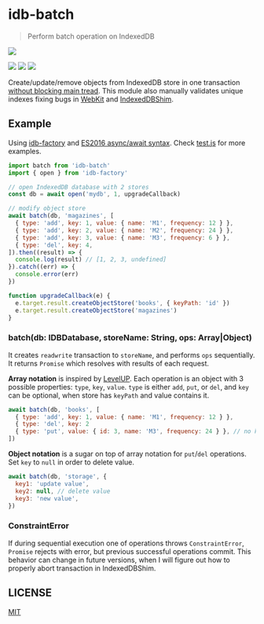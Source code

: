 # idb-batch

> Perform batch operation on IndexedDB

[![](https://saucelabs.com/browser-matrix/idb-batch.svg)](https://saucelabs.com/u/idb-batch)

[![](https://img.shields.io/npm/v/idb-batch.svg)](https://npmjs.org/package/idb-batch)
[![](https://img.shields.io/travis/treojs/idb-batch.svg)](https://travis-ci.org/treojs/idb-batch)
[![](http://img.shields.io/npm/dm/idb-batch.svg)](https://npmjs.org/package/idb-batch)

Create/update/remove objects from IndexedDB store in one transaction [without blocking main tread](http://stackoverflow.com/questions/10471759/inserting-large-quantities-in-indexeddbs-objectstore-blocks-ui).
This module also manually validates unique indexes fixing bugs in [WebKit](https://bugs.webkit.org/show_bug.cgi?id=149107)
and [IndexedDBShim](https://github.com/axemclion/IndexedDBShim/issues/56).

## Example

Using [idb-factory](https://github.com/treojs/idb-factory) and [ES2016 async/await syntax](https://jakearchibald.com/2014/es7-async-functions/).
Check [test.js](./test/index.js) for more examples.

```js
import batch from 'idb-batch'
import { open } from 'idb-factory'

// open IndexedDB database with 2 stores
const db = await open('mydb', 1, upgradeCallback)

// modify object store
await batch(db, 'magazines', [
  { type: 'add', key: 1, value: { name: 'M1', frequency: 12 } },
  { type: 'add', key: 2, value: { name: 'M2', frequency: 24 } },
  { type: 'add', key: 3, value: { name: 'M3', frequency: 6 } },
  { type: 'del', key: 4,
]).then((result) => {
  console.log(result) // [1, 2, 3, undefined]
}).catch((err) => {
  console.error(err)
})

function upgradeCallback(e) {
  e.target.result.createObjectStore('books', { keyPath: 'id' })  
  e.target.result.createObjectStore('magazines')  
}
```

### batch(db: IDBDatabase, storeName: String, ops: Array|Object)

It creates `readwrite` transaction to `storeName`,
and performs `ops` sequentially. It returns `Promise` which resolves with results of each request.

**Array notation** is inspired by [LevelUP](https://github.com/Level/levelup#batch).
Each operation is an object with 3 possible properties: `type`, `key`, `value`.
`type` is either `add`, `put`, or `del`, and `key` can be optional, when store has `keyPath` and value contains it.

```js
await batch(db, 'books', [
  { type: 'add', key: 1, value: { name: 'M1', frequency: 12 } },
  { type: 'del', key: 2
  { type: 'put', value: { id: 3, name: 'M3', frequency: 24 } }, // no key
])
```

**Object notation** is a sugar on top of array notation for `put`/`del` operations.
Set `key` to `null` in order to delete value.

```js
await batch(db, 'storage', {
  key1: 'update value',
  key2: null, // delete value
  key3: 'new value',
})
```

### ConstraintError

If during sequential execution one of operations throws `ConstraintError`,
`Promise` rejects with error, but previous successful operations commit.
This behavior can change in future versions,
when I will figure out how to properly abort transaction in IndexedDBShim.

## LICENSE

[MIT](./LICENSE)

